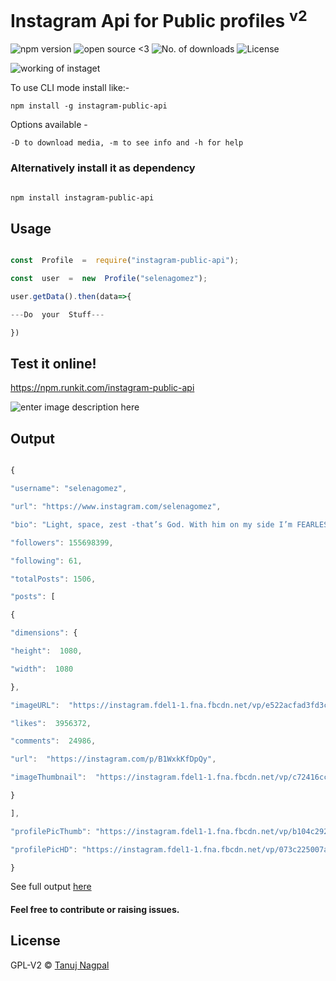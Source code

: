 <h1> Instagram Api for Public profiles <sup>v2</sup></h1>

![npm version](https://img.shields.io/npm/v/instagram-public-api.svg) ![open source <3](https://badges.frapsoft.com/os/v1/open-source.svg?v=102) ![No. of downloads](https://img.shields.io/npm/dt/instagram-public-api.svg) ![License](https://img.shields.io/github/license/tanuj69/instagram-api.svg)

![working of instaget](https://i.imgur.com/banFSoP.gif)

To use CLI mode install like:-

`npm install -g instagram-public-api`

Options available -

`-D to download media, -m to see info and -h for help`

### Alternatively install it as dependency 

```sh

npm install instagram-public-api

```

## Usage

```js

const  Profile  =  require("instagram-public-api");

const  user  =  new  Profile("selenagomez");

user.getData().then(data=>{

---Do  your  Stuff---

})

```

## Test it online!

https://npm.runkit.com/instagram-public-api

![enter image description here](https://i.imgur.com/uBTIpe3.png)


## Output

```js

{

"username": "selenagomez",

"url": "https://www.instagram.com/selenagomez",

"bio": "Light, space, zest -that’s God. With him on my side I’m FEARLESS, afraid of no one and nothing. A21 global anti human trafficking organization A21.org",

"followers": 155698399,

"following": 61,

"totalPosts": 1506,

"posts": [

{

"dimensions": {

"height":  1080,

"width":  1080

},

"imageURL":  "https://instagram.fdel1-1.fna.fbcdn.net/vp/e522acfad3fd3c4091ea88a5b8479888/5E0C70E1/t51.2885-15/e35/s1080x1080/66656269_1648697008594563_8361695703211281609_n.jpg?_nc_ht=instagram.fdel1-1.fna.fbcdn.net",

"likes":  3956372,

"comments":  24986,

"url":  "https://instagram.com/p/B1WxkKfDpQy",

"imageThumbnail":  "https://instagram.fdel1-1.fna.fbcdn.net/vp/c72416cc9678de364449ab8f37793a0d/5DDDA525/t51.2885-15/sh0.08/e35/s640x640/66656269_1648697008594563_8361695703211281609_n.jpg?_nc_ht=instagram.fdel1-1.fna.fbcdn.net"

}

],

"profilePicThumb": "https://instagram.fdel1-1.fna.fbcdn.net/vp/b104c292ae8e59d902586c2107a39a72/5DF2E637/t51.2885-19/s150x150/52780205_395221154575465_269834356913078272_n.jpg?_nc_ht=instagram.fdel1-1.fna.fbcdn.net",

"profilePicHD": "https://instagram.fdel1-1.fna.fbcdn.net/vp/073c225007a67fa0563350a2441f0053/5DFDDF3A/t51.2885-19/s320x320/52780205_395221154575465_269834356913078272_n.jpg?_nc_ht=instagram.fdel1-1.fna.fbcdn.net"

}

```

See full output [here](https://pastebin.com/7GT98pNa)

#### Feel free to contribute or raising issues.

## License

GPL-V2 © [Tanuj Nagpal](www.github.com/Tanuj69)
